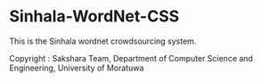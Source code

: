 Sinhala-WordNet-CSS
===================

This is the Sinhala wordnet crowdsourcing system.

Copyright : Sakshara Team, Department of Computer Science and Engineering, University of Moratuwa
